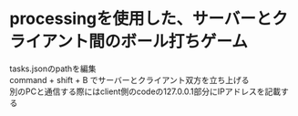 # processingを使用した、サーバーとクライアント間のボール打ちゲーム
tasks.jsonのpathを編集<br>
command + shift + B でサーバーとクライアント双方を立ち上げる<br>
別のPCと通信する際にはclient側のcodeの127.0.0.1部分にIPアドレスを記載する
